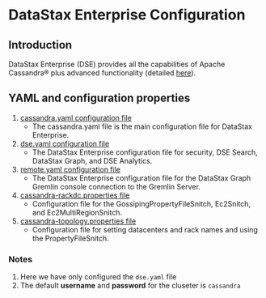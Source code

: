 # DataStax Enterprise Configuration

## Introduction
DataStax Enterprise (DSE) provides all the capabilities of Apache Cassandra® plus advanced functionality (detailed [here](https://docs.datastax.com/en/dse/6.8/dse-dev/datastax_enterprise/dseGettingStarted.html)).

## YAML and configuration properties

1. [cassandra.yaml configuration file](https://docs.datastax.com/en/dse/6.8/dse-dev/datastax_enterprise/config/configCassandra_yaml.html)
    - The cassandra.yaml file is the main configuration file for DataStax Enterprise.
2. [dse.yaml configuration file](https://docs.datastax.com/en/dse/6.8/dse-dev/datastax_enterprise/config/configDseYaml.html)
    - The DataStax Enterprise configuration file for security, DSE Search, DataStax Graph, and DSE Analytics.
3. [remote.yaml configuration file](https://docs.datastax.com/en/dse/6.8/dse-dev/datastax_enterprise/config/configRemoteYaml.html)
    - The DataStax Enterprise configuration file for the DataStax Graph Gremlin console connection to the Gremlin Server.
4. [cassandra-rackdc.properties file](https://docs.datastax.com/en/dse/6.8/dse-dev/datastax_enterprise/config/configCstarRackDCProps.html)
    - Configuration file for the GossipingPropertyFileSnitch, Ec2Snitch, and Ec2MultiRegionSnitch.
5. [cassandra-topology.properties file](https://docs.datastax.com/en/dse/6.8/dse-dev/datastax_enterprise/config/configCstarTopolProps.html)
    - Configuration file for setting datacenters and rack names and using the PropertyFileSnitch.

### Notes
1. Here we have only configured the `dse.yaml` file
2. The default <b>username</b> and <b>password</b> for the cluseter is `cassandra` 